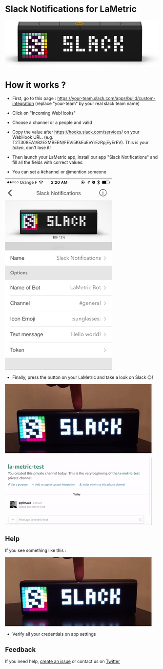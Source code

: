 # Slack Notifications for LaMetric

![LaMetric Slack Index](https://raw.githubusercontent.com/pgrimaud/lametric-slack/master/images/slack.png)

# How it works ?

 - First, go to this page : https://your-team.slack.com/apps/build/custom-integration (replace "your-team" by your real slack team name)

 - Click on "Incoming WebHooks"

 - Choose a channel or a people and valid
 
 - Copy the value after https://hooks.slack.com/services/ on your WebHook URL. (e.g. T2T308EA1/B2E2MBEEN/FEVi5KkEuEeYrEzRpjEyErEV). This is your *token*, don't lose it!
   
 - Then launch your LaMetric app, install our app "Slack Notifications" and fill all the fields with correct values.
 
 - You can set a #channel or @mention someone
 
 ![LaMetric Slack App](https://raw.githubusercontent.com/pgrimaud/lametric-slack/master/images/app.png)
 
 - Finally, press the button on your LaMetric and take a look on Slack :wink:!
 
 ![LaMetric Slack Ok](https://raw.githubusercontent.com/pgrimaud/lametric-slack/master/images/ok.gif)
 
 ![LaMetric Slack Click](https://raw.githubusercontent.com/pgrimaud/lametric-slack/master/images/click.gif)

## Help

If you see something like this :

 ![LaMetric Slack Ko](https://raw.githubusercontent.com/pgrimaud/lametric-slack/master/images/ko.gif)

 - Verify all your credentials on app settings

## Feedback

If you need help, [create an issue](https://github.com/pgrimaud/lametric-slack/issues) or contact us on [Twitter](http://twitter.com/pgrimaud_)